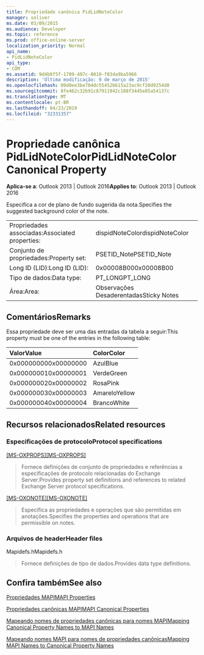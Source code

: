 ```yaml
---
title: Propriedade canônica PidLidNoteColor
manager: soliver
ms.date: 03/09/2015
ms.audience: Developer
ms.topic: reference
ms.prod: office-online-server
localization_priority: Normal
api_name:
- PidLidNoteColor
api_type:
- COM
ms.assetid: 9d4b8f5f-1789-497c-8010-f83da9ba5966
description: 'Última modificação: 9 de março de 2015'
ms.openlocfilehash: 09d0ee3be704dc55452b615a23ac9cf20d9254d8
ms.sourcegitcommit: 8fe462c32b91c87911942c188f3445e85a54137c
ms.translationtype: MT
ms.contentlocale: pt-BR
ms.lasthandoff: 04/23/2019
ms.locfileid: "32331357"
---
```

# <a name="pidlidnotecolor-canonical-property"></a><span data-ttu-id="56d50-103">Propriedade canônica PidLidNoteColor</span><span class="sxs-lookup"><span data-stu-id="56d50-103">PidLidNoteColor Canonical Property</span></span>

  
  
<span data-ttu-id="56d50-104">**Aplica-se a**: Outlook 2013 | Outlook 2016</span><span class="sxs-lookup"><span data-stu-id="56d50-104">**Applies to**: Outlook 2013 | Outlook 2016</span></span> 
  
<span data-ttu-id="56d50-105">Especifica a cor de plano de fundo sugerida da nota.</span><span class="sxs-lookup"><span data-stu-id="56d50-105">Specifies the suggested background color of the note.</span></span> 
  
|||
|:-----|:-----|
|<span data-ttu-id="56d50-106">Propriedades associadas:</span><span class="sxs-lookup"><span data-stu-id="56d50-106">Associated properties:</span></span>  <br/> |<span data-ttu-id="56d50-107">dispidNoteColor</span><span class="sxs-lookup"><span data-stu-id="56d50-107">dispidNoteColor</span></span>  <br/> |
|<span data-ttu-id="56d50-108">Conjunto de propriedades:</span><span class="sxs-lookup"><span data-stu-id="56d50-108">Property set:</span></span>  <br/> |<span data-ttu-id="56d50-109">PSETID_Note</span><span class="sxs-lookup"><span data-stu-id="56d50-109">PSETID_Note</span></span>  <br/> |
|<span data-ttu-id="56d50-110">Long ID (LID):</span><span class="sxs-lookup"><span data-stu-id="56d50-110">Long ID (LID):</span></span>  <br/> |<span data-ttu-id="56d50-111">0x00008B00</span><span class="sxs-lookup"><span data-stu-id="56d50-111">0x00008B00</span></span>  <br/> |
|<span data-ttu-id="56d50-112">Tipo de dados:</span><span class="sxs-lookup"><span data-stu-id="56d50-112">Data type:</span></span>  <br/> |<span data-ttu-id="56d50-113">PT_LONG</span><span class="sxs-lookup"><span data-stu-id="56d50-113">PT_LONG</span></span>  <br/> |
|<span data-ttu-id="56d50-114">Área:</span><span class="sxs-lookup"><span data-stu-id="56d50-114">Area:</span></span>  <br/> |<span data-ttu-id="56d50-115">Observações Desaderentadas</span><span class="sxs-lookup"><span data-stu-id="56d50-115">Sticky Notes</span></span>  <br/> |
   
## <a name="remarks"></a><span data-ttu-id="56d50-116">Comentários</span><span class="sxs-lookup"><span data-stu-id="56d50-116">Remarks</span></span>

<span data-ttu-id="56d50-117">Essa propriedade deve ser uma das entradas da tabela a seguir:</span><span class="sxs-lookup"><span data-stu-id="56d50-117">This property must be one of the entries in the following table:</span></span>
  
|<span data-ttu-id="56d50-118">**Valor**</span><span class="sxs-lookup"><span data-stu-id="56d50-118">**Value**</span></span>|<span data-ttu-id="56d50-119">**Color**</span><span class="sxs-lookup"><span data-stu-id="56d50-119">**Color**</span></span>|
|:-----|:-----|
|<span data-ttu-id="56d50-120">0x00000000</span><span class="sxs-lookup"><span data-stu-id="56d50-120">0x00000000</span></span>  <br/> |<span data-ttu-id="56d50-121">Azul</span><span class="sxs-lookup"><span data-stu-id="56d50-121">Blue</span></span>  <br/> |
|<span data-ttu-id="56d50-122">0x00000001</span><span class="sxs-lookup"><span data-stu-id="56d50-122">0x00000001</span></span>  <br/> |<span data-ttu-id="56d50-123">Verde</span><span class="sxs-lookup"><span data-stu-id="56d50-123">Green</span></span>  <br/> |
|<span data-ttu-id="56d50-124">0x00000002</span><span class="sxs-lookup"><span data-stu-id="56d50-124">0x00000002</span></span>  <br/> |<span data-ttu-id="56d50-125">Rosa</span><span class="sxs-lookup"><span data-stu-id="56d50-125">Pink</span></span>  <br/> |
|<span data-ttu-id="56d50-126">0x00000003</span><span class="sxs-lookup"><span data-stu-id="56d50-126">0x00000003</span></span>  <br/> |<span data-ttu-id="56d50-127">Amarelo</span><span class="sxs-lookup"><span data-stu-id="56d50-127">Yellow</span></span>  <br/> |
|<span data-ttu-id="56d50-128">0x00000004</span><span class="sxs-lookup"><span data-stu-id="56d50-128">0x00000004</span></span>  <br/> |<span data-ttu-id="56d50-129">Branco</span><span class="sxs-lookup"><span data-stu-id="56d50-129">White</span></span>  <br/> |
   
## <a name="related-resources"></a><span data-ttu-id="56d50-130">Recursos relacionados</span><span class="sxs-lookup"><span data-stu-id="56d50-130">Related resources</span></span>

### <a name="protocol-specifications"></a><span data-ttu-id="56d50-131">Especificações de protocolo</span><span class="sxs-lookup"><span data-stu-id="56d50-131">Protocol specifications</span></span>

<span data-ttu-id="56d50-132">[[MS-OXPROPS]](https://msdn.microsoft.com/library/f6ab1613-aefe-447d-a49c-18217230b148%28Office.15%29.aspx)</span><span class="sxs-lookup"><span data-stu-id="56d50-132">[[MS-OXPROPS]](https://msdn.microsoft.com/library/f6ab1613-aefe-447d-a49c-18217230b148%28Office.15%29.aspx)</span></span>
  
> <span data-ttu-id="56d50-133">Fornece definições de conjunto de propriedades e referências a especificações de protocolo relacionadas do Exchange Server.</span><span class="sxs-lookup"><span data-stu-id="56d50-133">Provides property set definitions and references to related Exchange Server protocol specifications.</span></span>
    
<span data-ttu-id="56d50-134">[[MS-OXONOTE]](https://msdn.microsoft.com/library/6bf4ed7e-316c-4a3c-be27-5ec93e7ab39f%28Office.15%29.aspx)</span><span class="sxs-lookup"><span data-stu-id="56d50-134">[[MS-OXONOTE]](https://msdn.microsoft.com/library/6bf4ed7e-316c-4a3c-be27-5ec93e7ab39f%28Office.15%29.aspx)</span></span>
  
> <span data-ttu-id="56d50-135">Especifica as propriedades e operações que são permitidas em anotações.</span><span class="sxs-lookup"><span data-stu-id="56d50-135">Specifies the properties and operations that are permissible on notes.</span></span>
    
### <a name="header-files"></a><span data-ttu-id="56d50-136">Arquivos de header</span><span class="sxs-lookup"><span data-stu-id="56d50-136">Header files</span></span>

<span data-ttu-id="56d50-137">Mapidefs.h</span><span class="sxs-lookup"><span data-stu-id="56d50-137">Mapidefs.h</span></span>
  
> <span data-ttu-id="56d50-138">Fornece definições de tipo de dados.</span><span class="sxs-lookup"><span data-stu-id="56d50-138">Provides data type definitions.</span></span>
    
## <a name="see-also"></a><span data-ttu-id="56d50-139">Confira também</span><span class="sxs-lookup"><span data-stu-id="56d50-139">See also</span></span>



[<span data-ttu-id="56d50-140">Propriedades MAPI</span><span class="sxs-lookup"><span data-stu-id="56d50-140">MAPI Properties</span></span>](mapi-properties.md)
  
[<span data-ttu-id="56d50-141">Propriedades canônicas MAPI</span><span class="sxs-lookup"><span data-stu-id="56d50-141">MAPI Canonical Properties</span></span>](mapi-canonical-properties.md)
  
[<span data-ttu-id="56d50-142">Mapeando nomes de propriedades canônicas para nomes MAPI</span><span class="sxs-lookup"><span data-stu-id="56d50-142">Mapping Canonical Property Names to MAPI Names</span></span>](mapping-canonical-property-names-to-mapi-names.md)
  
[<span data-ttu-id="56d50-143">Mapeando nomes MAPI para nomes de propriedades canônicas</span><span class="sxs-lookup"><span data-stu-id="56d50-143">Mapping MAPI Names to Canonical Property Names</span></span>](mapping-mapi-names-to-canonical-property-names.md)

